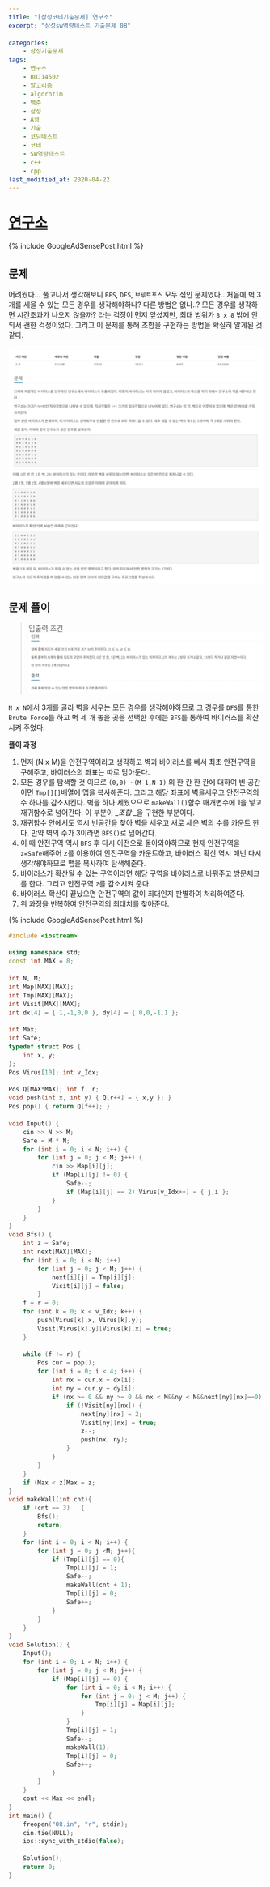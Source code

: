 ```yaml
---
title: "[삼성코테기출문제] 연구소"
excerpt: "삼성sw역량테스트 기출문제 08"

categories:
    - 삼성기출문제
tags:
    - 연구소
    - BOJ14502
    - 알고리즘
    - algorhtim
    - 백준
    - 삼성
    - A형
    - 기출
    - 코딩테스트
    - 코테
    - SW역량테스트
    - c++
    - cpp  
last_modified_at: 2020-04-22
---  
```

# [연구소](https://www.acmicpc.net/problem/14502)  
  
{% include GoogleAdSensePost.html %} 

## 문제  
어려웠다... 풀고나서 생각해보니 `BFS`, `DFS`, `브루트포스` 모두 섞인 문제였다.. 처음에 벽 3개를 세울 수 있는 모든 경우를 생각해야하나? 다른 방법은 없나..? 모든 경우를 생각하면 시간초과가 나오지 않을까? 라는 걱정이 먼저 앞섰지만, 최대 범위가 `8 x 8` 밖에 안되서 괜한 걱정이었다. 
그리고 이 문제를 통해 조합을 구현하는 방법을 확실히 알게된 것 같다.  

[![문제](/assets/BOJ-samsung/2019-10-18-SamsungEX08-img01.jpg)](/assets/BOJ-samsung/2019-10-18-SamsungEX08-img01.jpg)  
[![문제](/assets/BOJ-samsung/2019-10-18-SamsungEX08-img02.jpg)](/assets/BOJ-samsung/2019-10-18-SamsungEX08-img02.jpg)  
  
## 문제 풀이  
>입출력 조건  
[![입력](/assets/BOJ-samsung/2019-10-18-SamsungEX08-img03.jpg)](/assets/BOJ-samsung/2019-10-18-SamsungEX08-img03.jpg)  
  
`N x N`에서 3개를 골라 벽을 세우는 모든 경우를 생각해야하므로 그 경우를 `DFS`를 통한 `Brute Force`를 하고 
벽 세 개 놓을 곳을 선택한 후에는 `BFS`를 통하여 바이러스를 확산 시켜 주었다.

  
__풀이 과정__  
1.  먼저 (N x M)을 안전구역이라고 생각하고 벽과 바이러스를 빼서 최초 안전구역을 구해주고, 바이러스의 좌표는 따로 담아둔다. 
2.  모든 경우를 탐색할 것 이므로 `(0,0) ~(M-1,N-1)` 의 한 칸 한 칸에 대하여 빈 공간이면 `Tmp[][]`배열에 맵을 복사해준다. 그리고 해당 좌표에 벽을세우고 안전구역의 수 하나를 감소시킨다. 벽을 하나 세웠으므로 `makeWall()`함수 매개변수에 1을 넣고 재귀함수로 넘어간다.  이 부분이 __조합_ _을 구현한 부분이다.
3.  재귀함수 안에서도 역시 빈공간을 찾아 벽을 세우고 새로 세운 벽의 수를 카운트 한다. 만약 벽의 수가 3이라면 `BFS()`로 넘어간다.
4.  이 때 안전구역 역시 `BFS` 후 다시 이전으로 돌아와야하므로 현재 안전구역을 `z=Safe`해주어 z를 이용하여 안전구역을 카운트하고, 바이러스 확산 역시 매번 다시 생각해야하므로 맵을 복사하여 탐색해준다.
5.  바이러스가 확산될 수 있는 구역이라면 해당 구역을 바이러스로 바꿔주고 방문체크를 한다. 그리고 안전구역 `z`를 감소시켜 준다. 
6.  바이러스 확산이 끝났으면 안전구역의 값이 최대인지 판별하여 처리하여준다.  
7.  위 과정을 반복하여 안전구역의 최대치를 찾아준다.
  
{% include GoogleAdSensePost.html %} 

```cpp
#include <iostream>

using namespace std;
const int MAX = 8;

int N, M;
int Map[MAX][MAX];
int Tmp[MAX][MAX];
int Visit[MAX][MAX];
int dx[4] = { 1,-1,0,0 }, dy[4] = { 0,0,-1,1 };

int Max;
int Safe;
typedef struct Pos {
	int x, y;
};
Pos Virus[10]; int v_Idx;

Pos Q[MAX*MAX]; int f, r;
void push(int x, int y) { Q[r++] = { x,y }; }
Pos pop() { return Q[f++]; }

void Input() {
	cin >> N >> M;
	Safe = M * N;
	for (int i = 0; i < N; i++) {
		for (int j = 0; j < M; j++) {
			cin >> Map[i][j];
			if (Map[i][j] != 0) {
				Safe--;
				if (Map[i][j] == 2)	Virus[v_Idx++] = { j,i };
			}
		}
	}
}
void Bfs() {
	int z = Safe;
	int next[MAX][MAX];
	for (int i = 0; i < N; i++)
		for (int j = 0; j < M; j++) {
			next[i][j] = Tmp[i][j];
			Visit[i][j] = false;
		}
	f = r = 0;
	for (int k = 0; k < v_Idx; k++) {
		push(Virus[k].x, Virus[k].y);
		Visit[Virus[k].y][Virus[k].x] = true;
	}
	
	while (f != r) {
		Pos cur = pop();
		for (int i = 0; i < 4; i++) {
			int nx = cur.x + dx[i];
			int ny = cur.y + dy[i];
			if (nx >= 0 && ny >= 0 && nx < M&&ny < N&&next[ny][nx]==0) {
				if (!Visit[ny][nx]) {
					next[ny][nx] = 2;
					Visit[ny][nx] = true;
					z--;
					push(nx, ny);
				}
			}
		}
	}
	if (Max < z)Max = z;
}
void makeWall(int cnt){
	if (cnt == 3)	{
		Bfs();
		return;
	}
	for (int i = 0; i < N; i++)	{
		for (int j = 0; j <M; j++){
			if (Tmp[i][j] == 0){
				Tmp[i][j] = 1;
				Safe--;
				makeWall(cnt + 1);
				Tmp[i][j] = 0;
				Safe++;
			}
		}
	}
}
void Solution() {
	Input();
	for (int i = 0; i < N; i++) {
		for (int j = 0; j < M; j++) {
			if (Map[i][j] == 0) {
				for (int i = 0; i < N; i++) {
					for (int j = 0; j < M; j++) {
						Tmp[i][j] = Map[i][j];
					}
				}
				Tmp[i][j] = 1;
				Safe--;
				makeWall(1);
				Tmp[i][j] = 0;
				Safe++;
			}
		}
	}
	cout << Max << endl;
}
int main() {
	freopen("08.in", "r", stdin);
	cin.tie(NULL);
	ios::sync_with_stdio(false);

	Solution();
	return 0;
}
```